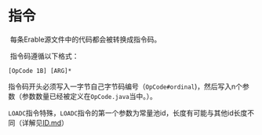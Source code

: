 # 指令

​        每条Erable源文件中的代码都会被转换成指令码。

​        指令码遵循以下格式：

```
[OpCode 1B] [ARG]*
```

​        指令码开头必须写入一字节自己字节码编号（`OpCode#ordinal`)，然后写入n个参数（参数数量已经被定义在`OpCode.java`当中。）。

​        `LOADC`指令特殊，`LOADC`指令的第一个参数为常量池id，长度有可能与其他id长度不同（详解见<a href="ID.md">ID.md</a>）

